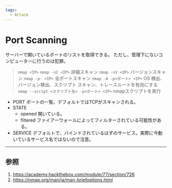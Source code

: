 ```yaml
---
tags:
  - Attack
---
```

# Port Scanning

サーバーで開いているポートのリストを取得できる。
ただし、管理下にないコンピューターに行うのは犯罪。

> `nmap <IP>`
> `nmap -sC <IP>` 詳細スキャン
> `nmap -sV <IP>` バージョンスキャン
> `nmap -p- <IP>` 全ポートスキャン
> `nmap -A -p<ポート> <IP>` OS 検出、バージョン検出、スクリプト スキャン、トレースルートを有効にする
> `nmap --script <スクリプト名> -p<ポート> <IP>` nmapスクリプトを実行

- PORT
	ポートの一覧、デフォルトではTCPがスキャンされる。
- STATE
	- opened
		開いている。
	- filtered
		ファイアーウォールによってフィルターされている可能性がある。
- SERVICE
	デフォルトで、バインドされているはずのサービス。実際に今動いているサービス名ではないので注意。

---

## 参照

1. https://academy.hackthebox.com/module/77/section/726
1. https://nmap.org/man/ja/man-briefoptions.html